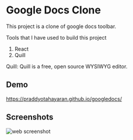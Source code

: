 
# Google Docs Clone

This project is a clone of google docs toolbar.

Tools that I have used to build this project

1. React
2. Quill

Quill: Quill is a free, open source WYSIWYG editor.
 
## Demo

https://praddyotahayaran.github.io/googledocs/


## Screenshots

![web screenshot](https://github.com/praddyotahayaran/googledocs/assets/94554048/8f007e7c-42b1-48dd-b67b-2aefa93c64ce)
